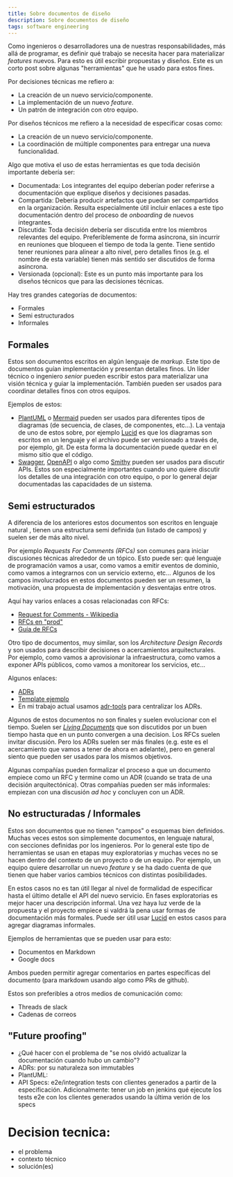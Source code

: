 ```yaml
---
title: Sobre documentos de diseño
description: Sobre documentos de diseño
tags: software engineering
---
```


Como ingenieros o desarrolladores una de nuestras responsabilidades, más allá de
programar, es definir qué trabajo se necesita hacer para materializar _features_
nuevos. Para esto es útil escribir propuestas y diseños. Este es un corto post
sobre algunas "herramientas" que he usado para estos fines.

Por decisiones técnicas me refiero a:

* La creación de un nuevo servicio/componente.
* La implementación de un nuevo _feature_.
* Un patrón de integración con otro equipo.

Por diseños técnicos me refiero a la necesidad de especificar cosas como:

* La creación de un nuevo servicio/componente.
* La coordinación de múltiple componentes para entregar una nueva funcionalidad.

Algo que motiva el uso de estas herramientas es que toda decisión importante
debería ser:

* Documentada: Los integrantes del equipo deberían poder referirse a
documentación que explique diseños y decisiones pasadas.
* Compartida: Debería producir artefactos que puedan ser compartidos en la
organización. Resulta especialmente útil incluir enlaces a este tipo
documentación dentro del proceso de _onboarding_ de nuevos integrantes.
* Discutida: Toda decisión debería ser discutida entre los miembros relevantes
del equipo. Preferiblemente de forma asíncrona, sin incurrir en reuniones que
bloqueen el tiempo de toda la gente. Tiene sentido tener reuniones para alinear
a alto nivel, pero detalles finos (e.g. el nombre de esta variable) tienen más
sentido ser discutidos de forma asíncrona.
* Versionada (opcional): Este es un punto más importante para los diseños
técnicos que para las decisiones técnicas.

Hay tres grandes categorías de documentos:

* Formales
* Semi estructurados
* Informales

## Formales

Estos son documentos escritos en algún lenguaje de _markup_. Este tipo de
documentos guían implementación y presentan detalles finos. Un líder técnico o
ingeniero _senior_ pueden escribir estos para materializar una visión técnica
y guiar la implementación. También pueden ser usados para coordinar detalles
finos con otros equipos.

Ejemplos de estos:

* [PlantUML](https://plantuml.com/) o [Mermaid](https://mermaid-js.github.io/)
pueden ser usados para diferentes tipos de diagramas (de secuencia, de clases,
de componentes, etc...). La ventaja de uno de estos sobre, por ejemplo
[Lucid](lucid.app) es que los diagramas son escritos en un lenguaje y el archivo
puede ser versionado a través de, por ejemplo, git. De esta forma la
documentación puede quedar en el mismo sitio que el código.
* [Swagger](https://swagger.io/), [OpenAPI](https://www.openapis.org/) o algo
como [Smithy](smithy.io/) pueden ser usados para discutir APIs. Estos son
especialmente importantes cuando uno quiere discutir los detalles de una
integración con otro equipo, o por lo general dejar documentadas las capacidades
de un sistema.

## Semi estructurados

A diferencia de los anteriores estos documentos son escritos en lenguaje natural
, tienen una estructura semi definida (un listado de campos) y suelen ser de más
alto nivel.

Por ejemplo _Requests For Comments (RFCs)_ son comunes para iniciar discusiones
técnicas alrededor de un tópico. Esto puede ser: qué lenguaje de programación
vamos a usar, como vamos a emitir eventos de dominio, como vamos a integrarnos
con un servicio externo, etc... Algunos de los campos involucrados en estos
documentos pueden ser un resumen, la motivación, una propuesta de implementación
y desventajas entre otros.

Aquí hay varios enlaces a cosas relacionadas con RFCs:

* [Request for Comments - Wikipedia](https://en.wikipedia.org/wiki/Request_for_Comments)
* [RFCs en "prod"](https://buriti.ca/6-lessons-i-learned-while-implementing-technical-rfcs-as-a-management-tool-34687dbf46cb)
* [Guía de RFCs](https://github.com/buritica/mgt/blob/master/es/guia-de-rfcs.md#gu%C3%ADa-de-rfcs)

Otro tipo de documentos, muy similar, son los _Architecture Design Records_ y
son usados para describir decisiones o acercamientos arquitecturales.
Por ejemplo, como vamos a aprovisionar la infraestructura, como vamos a exponer
APIs públicos, como vamos a monitorear los servicios, etc... 

Algunos enlaces:

* [ADRs](https://github.com/joelparkerhenderson/architecture_decision_record#architecture-decision-record-adr)
* [Template ejemplo](https://github.com/joelparkerhenderson/architecture-decision-record/blob/main/templates/decision-record-template-by-michael-nygard/index.md)
* En mi trabajo actual usamos [adr-tools](https://github.com/npryce/adr-tools)
para centralizar los ADRs.

Algunos de estos documentos no son finales y suelen evolucionar con el tiempo.
Suelen ser [_Living Documents_](https://en.wikipedia.org/wiki/Living_document)
que son discutidos por un buen tiempo hasta que en un punto convergen a una
decision. Los RFCs suelen invitar discusión. Pero los ADRs suelen ser más finales
(e.g. este es el acercamiento que vamos a tener de ahora en adelante), pero en
general siento que pueden ser usados para los mismos objetivos. 

Algunas compañías pueden formalizar el proceso a que un documento empiece como
un RFC y termine como un ADR (cuando se trata de una decisión arquitectónica).
Otras compañías pueden ser más informales: empiezan con una discusión _ad hoc_ y
concluyen con un ADR.

## No estructuradas / Informales

Estos son documentos que no tienen "campos" o esquemas bien definidos. Muchas
veces estos son simplemente documentos, en lenguaje natural, con secciones
definidas por los ingenieros. Por lo general este tipo de herramientas se usan
en etapas muy exploratorias y muchas veces no se hacen dentro del contexto de un
proyecto o de un equipo. Por ejemplo, un equipo quiere desarrollar un nuevo
_feature_ y se ha dado cuenta de que tienen que haber varios cambios técnicos
con distintas posibilidades.

En estos casos no es tan útil llegar al nivel de formalidad de especificar hasta
el último detalle el API del nuevo servicio. En fases exploratorias es mejor
hacer una descripción informal. Una vez haya luz verde de la propuesta y el
proyecto empiece si valdrá la pena usar formas de documentación más formales.
Puede ser útil usar [Lucid](lucid.app) en estos casos para agregar diagramas
informales.

Ejemplos de herramientas que se pueden usar para esto:

* Documentos en Markdown
* Google docs

Ambos pueden permitir agregar comentarios en partes específicas del documento
(para markdown usando algo como PRs de github).

Estos son preferibles a otros medios de comunicación como:

* Threads de slack
* Cadenas de correos



## "Future proofing"

* ¿Qué hacer con el problema de "se nos olvidó actualizar la documentación cuando hubo un cambio"?
* ADRs: por su naturaleza son immutables
* PlantUML:
* API Specs: e2e/integration tests con clientes generados a partir de la especificación. Adicionalmente: tener un job en jenkins qué ejecute los tests e2e con los clientes generados usando la última verión de los specs

# Decision tecnica:

- el problema
- contexto técnico
- solución(es)
